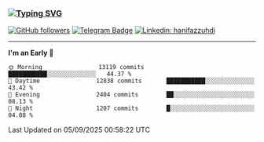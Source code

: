 ### [![Typing SVG](https://readme-typing-svg.herokuapp.com?font=lato&size=22&lines=Hi+There+👋)](https://git.io/typing-svg) 

[![GitHub followers](https://img.shields.io/github/followers/hanifazzuhdi?label=Follow&style=social)](https://github.com/hanifazzuhdi/?tab=follow) 
[![Telegram Badge](https://img.shields.io/badge/-hanif0198-blue?style=social&logo=telegram&link=https://www.t.me/hanif0198/)](https://www.t.me/hanif0198/) 
[![Linkedin: hanifazzuhdi](https://img.shields.io/badge/-hanifazzuhdi-blue?style=flat-square&logo=Linkedin&logoColor=white&link=https://www.linkedin.com/in/hanif-az-zuhdi-69688019b/)](https://www.linkedin.com/in/hanif-az-zuhdi-69688019b/) 

<hr/>

<!--START_SECTION:waka-->
**I'm an Early 🐤** 

```text
🌞 Morning                13119 commits       ███████████░░░░░░░░░░░░░░   44.37 % 
🌆 Daytime                12838 commits       ███████████░░░░░░░░░░░░░░   43.42 % 
🌃 Evening                2404 commits        ██░░░░░░░░░░░░░░░░░░░░░░░   08.13 % 
🌙 Night                  1207 commits        █░░░░░░░░░░░░░░░░░░░░░░░░   04.08 % 
```



 Last Updated on 05/09/2025 00:58:22 UTC
<!--END_SECTION:waka-->
